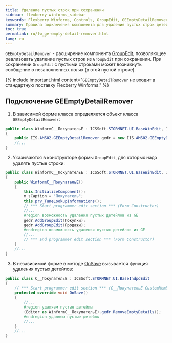 ```yaml
---
title: Удаление пустых строк при сохранении
sidebar: flexberry-winforms_sidebar
keywords: Flexberry Winforms, Controls, GroupEdit, GEEmptyDetailRemover
summary: Правила подключения компонента для удаления пустых строк детейлов при сохранении
toc: true
permalink: ru/fw_ge-empty-detail-remover.html
lang: ru
---
```


`GEEmptyDetailRemover` - расширение компонента [GroupEdit](fw_group-edit.html), позволяющее реализовать удаление пустых строк из `GroupEdit` при сохранении. При сохранении `GroupEdit` с пустыми строками может возникнуть сообщение о незаполненных полях (в этой пустой строке).

{% include important.html content="`GEEmptyDetailRemover` не входит в стандартную поставку Flexberry Winforms." %}

## Подключение GEEmptyDetailRemover

1) В зависимой форме класса определяется объект класса `GEEmptyDetailRemover`:

```csharp
public class WinformC__ПокупательE : ICSSoft.STORMNET.UI.BaseWinEdit, IIS.MasterField.DPDIC__ПокупательE
{
	public IIS.AMS02.GEEmptyDetailRemover gedr = new IIS.AMS02.GEEmptyDetailRemover();
	//...
}
```

2) Указываются в конструкторе формы `GroupEdit`, для которых надо удалять пустые строки:

```csharp
public class WinformC__ПокупательE : ICSSoft.STORMNET.UI.BaseWinEdit, IIS.MasterField.DPDIC__ПокупательE
{
	public WinformC__ПокупательE()
	{
		this.InitializeComponent();
		m_sCaption = "Покупатель";
		this.prv_TuneLookupInformations();
		// *** Start programmer edit section *** (Form Constructor)
		//...
		#region возможность удаления пустых детейлов из GE
		gedr.AddGroupEdit(Покупки);
		gedr.AddGroupEdit(Продажи);
		#endregion возможность удаления пустых детейлов из GE
		//...
		// *** End programmer edit section *** (Form Constructor)
	}
	//...
}
```

3) В независимой форме в методе [OnSave](fw_form-interaction.html) вызывается функция удаления пустых детейлов:

```csharp
public class C__ПокупательE : ICSSoft.STORMNET.UI.BaseIndpdEdit
{ 
	// *** Start programmer edit section *** (C__ПокупательE CustomMembers)
	protected override void OnSave()
	{
		//...
		#region удаляем пустые детейлы
		(Editor as WinformC__ПокупательE).gedr.RemoveEmptyDetails();
		#endregion удаляем пустые детейлы
		//...
	}
	//...
}
```
